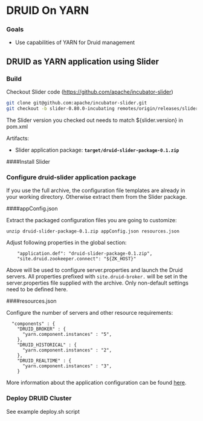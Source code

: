 DRUID On YARN
=============

### Goals

  * Use capabilities of YARN for Druid management

DRUID as YARN application using Slider
--------------------------------------

### Build

Checkout Slider code (https://github.com/apache/incubator-slider)
```sh
git clone git@github.com:apache/incubator-slider.git
git checkout -b slider-0.80.0-incubating remotes/origin/releases/slider-0.80.0-incubating
```
The Slider version you checked out needs to match ${slider.version} in pom.xml

Artifacts:
 - Slider application package: __`target/druid-slider-package-0.1.zip`__

####Install Slider

### Configure druid-slider application package

If you use the full archive, the configuration file templates are already in your working directory. Otherwise extract them from the Slider package.

####appConfig.json

Extract the packaged configuration files you are going to customize:
```
unzip druid-slider-package-0.1.zip appConfig.json resources.json
```
Adjust following properties in the global section:
```
    "application.def": "druid-slider-package-0.1.zip",
    "site.druid.zookeeper.connect": "${ZK_HOST}"
```
Above will be used to configure server.properties and launch the Druid servers. All properties prefixed with `site.druid-broker.` will be set in the server.properties file supplied with the archive. Only non-default settings need to be defined here.

####resources.json

Configure the number of servers and other resource requirements:
```
  "components" : {
    "DRUID_BROKER" : {
      "yarn.component.instances" : "5",
    },
    "DRUID_HISTORICAL" : {
      "yarn.component.instances" : "2",
    },
    "DRUID_REALTIME" : {
      "yarn.component.instances" : "3",
    }
```
More information about the application configuration can be found [here](http://slider.incubator.apache.org/docs/configuration/core.html).

### Deploy DRUID Cluster

See example deploy.sh script
